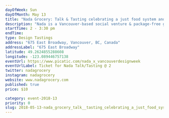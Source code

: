 ```yaml
---
dayOfWeek: Sun
dayOfMonth: May 13
title: "Nada Grocery: Talk & Tasting celebrating a just food system and unpackaged future "
description: "Nada is a Vancouver-based social venture & package-free grocer on a mission to cultivate a better world by inspiring people to change the way they shop for groceries. As a radically different grocery experience, Nada has designed its business to reduce waste at all levels of its supply chain, contribute to a circular economy and food system, and curate a customer experience that makes package-free shopping as convenient as possible.<br> <br> Nada is finishing construction of its new Mount Pleasant retail location, and is hosting its first public event in partnership with Vancouver Design Week!<br> <br> Curious to learn how it all works? Join us for series of talks from Nada’s founder, its design partners, and its head chef to learn about the intersection of design and impact. Guests will enjoy a snack   platter with their ticket. "
startTime: 2 - 3:30 pm
endTime: 
type: Design Tastings
address: "675 East Broadway, Vancouver, BC, Canada"
addressLabel: "675 East Broadway"
latitude: 49.2624855288608
longitude: -123.089446757138
eventUrl: https://www.picatic.com/nada_x_vancouverdesignweek
eventUrlLabel: Ticket for Nada Talk/Tasting @ 2
twitter: nadagrocery
instagram: nadagrocery
website: www.nadagrocery.com
published: true
price: $10

category: event-2018-13
priority: 0
slug: 2018-05-13-nada_grocery_talk__tasting_celebrating_a_just_food_system_and_unpackaged_future_
---
```

